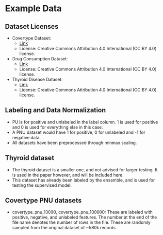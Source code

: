 # Example Data

## Dataset Licenses
- Covertype Dataset:
  - [Link](https://archive.ics.uci.edu/ml/datasets/covertype)
  - License: Creative Commons Attribution 4.0 International (CC BY 4.0) license.
- Drug Consumption Dataset:
  - [Link](https://archive.ics.uci.edu/ml/datasets/Drug+consumption+%28quantified%29)
  - License: Creative Commons Attribution 4.0 International (CC BY 4.0) license.
- Thyroid Disease Dataset:
  - [Link](https://archive.ics.uci.edu/ml/datasets/thyroid+disease)
  - License: Creative Commons Attribution 4.0 International (CC BY 4.0) license.


## Labeling and Data Normalization
- PU is for positive and unlabeled in the label column. 1 is used for positive
and 0 is used for everything else in this case.
- A PNU dataset would have 1 for positive, 0 for unlabeled and -1 for negative
data.
- All datasets have been preprocessed through minmax scaling.

## Thyroid dataset
- The thyroid dataset is a smaller one, and not advised for larger testing. It
is used in the paper however, and will be included here.
- This dataset has already been labeled by the ensemble, and is used for testing
the supervised model.

## Covertype PNU datasets
- covertype_pnu_10000, covertype_pnu_100000: These are labeled with positive,
negative, and unlabeled features. The number at the end of the file name denotes
the number of rows in the file. These are randomly sampled from the original
dataset of ~580k records.
